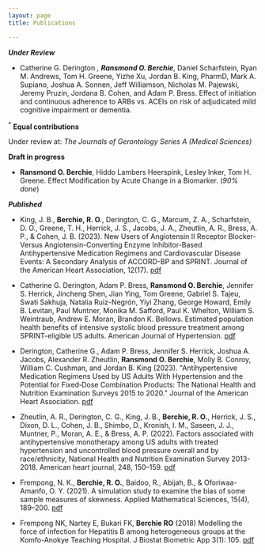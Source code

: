 ```yaml
---
layout: page
title: Publications

---
```


***Under Review***
- Catherine G. Derington <sup>*</sup>, **Ransmond O. Berchie**<sup>*</sup>, Daniel Scharfstein, Ryan M. Andrews, Tom H. Greene, Yizhe Xu, Jordan B. King, PharmD, Mark A. Supiano, Joshua A. Sonnen, Jeff Williamson, Nicholas M. Pajewski, Jeremy Pruzin, Jordana B. Cohen, and Adam P. Bress. Effect of initiation and continuous adherence to ARBs vs. ACEIs on risk of adjudicated mild cognitive impairment or dementia.

<sup>*</sup> **Equal contributions**
    
Under review at: _The Journals of Gerontology Series A (Medical Sciences)_


**Draft in progress**
- **Ransmond O. Berchie**, Hiddo Lambers Heerspink, Lesley Inker, Tom H. Greene. Effect Modification by Acute Change in a Biomarker. (_90\% done_)


***Published***

- King, J. B., **Berchie, R. O.**, Derington, C. G., Marcum, Z. A., Scharfstein, D. O., Greene, T. H., Herrick, J. S., Jacobs, J. A., Zheutlin, A. R., Bress, A. P., \& Cohen, J. B. (2023). New Users of Angiotensin II Receptor Blocker-Versus Angiotensin-Converting Enzyme Inhibitor-Based Antihypertensive Medication Regimens and Cardiovascular Disease Events: A Secondary Analysis of ACCORD-BP and SPRINT. Journal of the American Heart Association, 12(17). [pdf](https://doi.org/10.1161/JAHA.123.030311)

- Catherine G. Derington, Adam P. Bress, **Ransmond O. Berchie**, Jennifer S. Herrick, Jincheng Shen, Jian Ying, Tom Greene, Gabriel S. Tajeu, Swati Sakhuja, Natalia Ruiz-Negrón, Yiyi Zhang, George Howard, Emily B. Levitan, Paul Muntner, Monika M. Safford, Paul K. Whelton, William S. Weintraub, Andrew E. Moran, Brandon K. Bellows. Estimated population health benefits of intensive systolic blood pressure treatment among SPRINT-eligible US adults. American Journal of Hypertension. [pdf](https://doi.org/10.1093/ajh/hpad047)

- Derington, Catherine G., Adam P. Bress, Jennifer S. Herrick, Joshua A. Jacobs, Alexander R. Zheutlin, **Ransmond O. Berchie**, Molly B. Conroy, William C. Cushman, and Jordan B. King (2023). "Antihypertensive Medication Regimens Used by US Adults With Hypertension and the Potential for Fixed‐Dose Combination Products: The National Health and Nutrition Examination Surveys 2015 to 2020." Journal of the American Heart Association. [pdf](https://www.ahajournals.org/doi/10.1161/JAHA.122.028573)

 - Zheutlin, A. R., Derington, C. G., King, J. B., **Berchie, R. O.**, Herrick, J. S., Dixon, D. L., Cohen, J. B., Shimbo, D., Kronish, I. M., Saseen, J. J., Muntner, P., Moran, A. E., & Bress, A. P. (2022). Factors associated with antihypertensive monotherapy among US adults with treated hypertension and uncontrolled blood pressure overall and by race/ethnicity, National Health and Nutrition Examination Survey 2013-2018. American heart journal, 248, 150–159. [pdf](https://doi.org/10.1016/j.ahj.2021.10.184)
 
 - Frempong, N. K., **Berchie, R. O.**, Baidoo, R., Abijah, B., & Oforiwaa-Amanfo, O. Y. (2021). A simulation study to examine the bias of some sample measures of skewness. Applied Mathematical Sciences, 15(4), 189–200. [pdf](https://doi.org/10.12988/ams.2021.914276)

- Frempong NK, Nartey E, Bukari FK, **Berchie RO** (2018) Modelling the force of infection for Hepatitis B among heterogeneous groups at the Komfo-Anokye Teaching Hospital. J Biostat Biometric App 3(1): 105. [pdf](http://www.annexpublishers.com/articles/JBIA/3105-Modelling-the-Force-of-Infection-for-Hepatitis-B-among-Heterogeneous-Groups-at-the-Komfo-Anokye-Teaching-Hospital.pdf)


